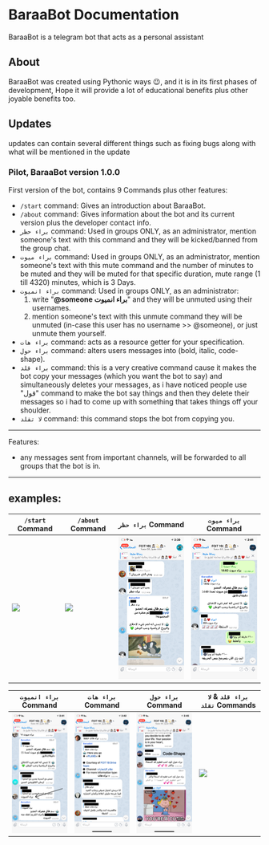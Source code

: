 # BaraaBot Documentation
BaraaBot is a telegram bot that acts as a personal assistant
## About
BaraaBot was created using Pythonic ways 😉, and it is in its first phases of development, Hope it will provide a lot of educational benefits plus other joyable benefits too.
## Updates
updates can contain several different things such as fixing bugs along with what will be mentioned in the update
### Pilot, BaraaBot version 1.0.0
First version of the bot, contains 9 Commands plus other features:
- `/start` command: Gives an introduction about BaraaBot.
- `/about` command: Gives information about the bot and its current version plus the developer contact info.
- `براء حظر` command: Used in groups ONLY, as an administrator, mention someone's text with this command and they will be kicked/banned from the group chat.
- `براء ميوت` command: Used in groups ONLY, as an administrator, mention someone's text with this mute command and the number of minutes to be muted and they will be muted for that specific duration, mute range (1 till 4320) minutes, which is 3 Days.
- `براء انميوت` command: Used in groups ONLY, as an administrator:
  1. write "**@someone براء انميوت**" and they will be unmuted using their usernames.
  2. mention someone's text with this unmute command they will be unmuted (in-case this user has no username >> @someone), or just unmute them yourself.
- `براء هات` command: acts as a resource getter for your specification.
- `براء حول` command: alters users messages into (bold, italic, code-shape).
- `براء قلد` command: this is a very creative command cause it makes the bot copy your messages (which you want the bot to say) and simultaneously deletes your messages, as i have noticed people use "قول" command to make the bot say things and then they delete their messages so i had to come up with something that takes things off your shoulder.
- `لا تقلد` command: this command stops the bot from copying you.
-----
Features:
- any messages sent from important channels, will be forwarded to all groups that the bot is in.
----
examples:
----
| `/start` Command | `/about` Command | `براء حظر` Command | `براء ميوت` Command | 
| ---------------- | ---------------- | ------------------- | -------------------- |
|<img src="images/startCommand.gif" width="200" /> | <img src="images/aboutCommand.gif" width="200" /> | <img src="images/banCommand.jpg" width="200" /> | <img src="images/muteCommand.jpg" width="200" /> |

| `براء انميوت` Command | `براء هات` Command | `براء حول` Command | `براء قلد` & `لا تقلد` Commands |
| ---------------- | ---------------- | ------------------- | --------------------------------------- |
|<img src="images/unmuteCommand.jpg" width="200" /> |<img src="images/getCommand.jpg" width="200" /> | <img src="images/fontStyleCommand.jpg" width="200" /> | <img src="images/copy_notCopyCommand.gif" width="200" /> |
